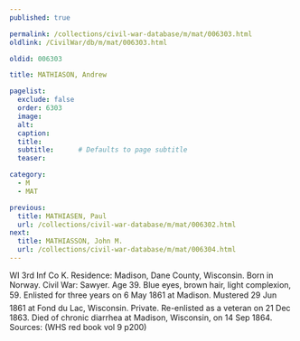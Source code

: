 ```yaml
---
published: true

permalink: /collections/civil-war-database/m/mat/006303.html
oldlink: /CivilWar/db/m/mat/006303.html

oldid: 006303

title: MATHIASON, Andrew

pagelist:
  exclude: false
  order: 6303
  image: 
  alt:
  caption:
  title:
  subtitle:      # Defaults to page subtitle
  teaser:

category: 
  - M 
  - MAT

previous:
  title: MATHIASEN, Paul
  url: /collections/civil-war-database/m/mat/006302.html  
next:
  title: MATHIASSON, John M.
  url: /collections/civil-war-database/m/mat/006304.html   
---
```

WI 3rd Inf Co K. Residence: Madison, Dane County, Wisconsin. Born in Norway. Civil War: Sawyer. Age 39. Blue eyes, brown hair, light complexion, 5&#146;9&#148;. Enlisted for three years on 6 May 1861 at Madison. Mustered 29 Jun 1861 at Fond du Lac, Wisconsin. Private. Re-enlisted as a veteran on 21 Dec 1863. Died of chronic diarrhea at Madison, Wisconsin, on 14 Sep 1864. Sources: (WHS red book vol 9 p200)